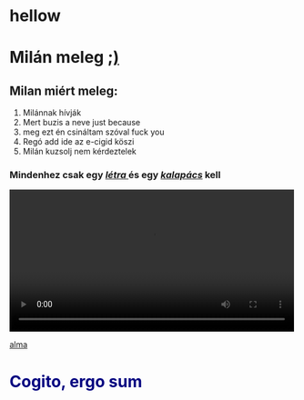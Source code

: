 # hellow
<html lang="hu">
<html>
	<head>
    <h1>    
    Milán meleg 
    <a href="https://www.youtube.com/watch?v=dQw4w9WgXcQ" target="_blank">;)</a>
    </h1>
	</head>
	<body>
    <h2>
        Milan miért meleg:
    </h2>
    <ol>
        <li>Milánnak hívják</li>
        <li>Mert buzis a neve just because</li>
        <li>meg ezt én csináltam szóval fuck you</li>
        <li>Regó add ide az e-cigid köszi</li>
        <li>Milán kuzsolj nem kérdeztelek</li>
    </ol>
	<p>
    <h3>
    Mindenhez csak egy
    <a href="https://asdolok.github.io/hellow/" target="_blank"><b><i>létra </i></b></a>
    és egy <a href="https://asdolok.github.io/hellow/" target="_blank"><b><i>kalapács</i></b></a>
    kell </h3> </p>
    <h1 style="font-size:2px">
        </h1>
	<p>	
	<video style="width:500px" controls autoplay>
	<source src="https://www.youtube.com/watch?v=dQw4w9WgXcQ">
	</p>
	<p>
    	<a href="http://www.thisisnotavirus.com" target="_blank">alma</a> </p>
	<p>
	<div contenteditable><h1>
    	<span style="color: navy">Cogito, ergo sum</span>
	</h1></div>
	</p>
    </body>
</html>
